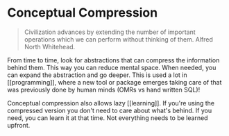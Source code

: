 # Conceptual Compression

> Civilization advances by extending the number of important operations which we can perform without thinking of them. Alfred North Whitehead.

From time to time, look for abstractions that can compress the information behind them. This way you can reduce mental space. When needed, you can expand the abstraction and go deeper. This is used a lot in [[programming]], where a new tool or package emerges taking care of that was previously done by human minds (OMRs vs hand written SQL)!

Conceptual compression also allows lazy [[learning]]. If you're using the compressed version you don't need to care about what's behind. If you need, you can learn it at that time. Not everything needs to be learned upfront.
